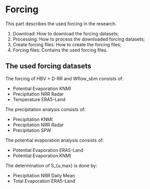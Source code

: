 # Forcing

This part describes the used forcing in the research.

1) Download: How to download the forcing datasets;
2) Processing: How to process the downloaded forcing datasets;
3) Create forcing files: How to create the forcing files;
4) Forcing files: Contains the used forcing files.

## The used forcing datasets

The forcing of HBV + D-RR and Wflow_sbm consists of:
* Potential Evaporation KNMI
* Precipitation NRR Radar
* Temperature ERA5-Land

The precipitation analysis consists of:
* Precipitation KNMI
* Precipitation NRR Radar
* Precipitation SPW

The potential evaporation analysis consists of:
* Potential Evaporation ERA5-Land
* Potential Evaporation KNMI

The determination of S_{u,max} is done by:
* Precipitation NRR Daily Mean
* Total Evaporation ERA5-Land
